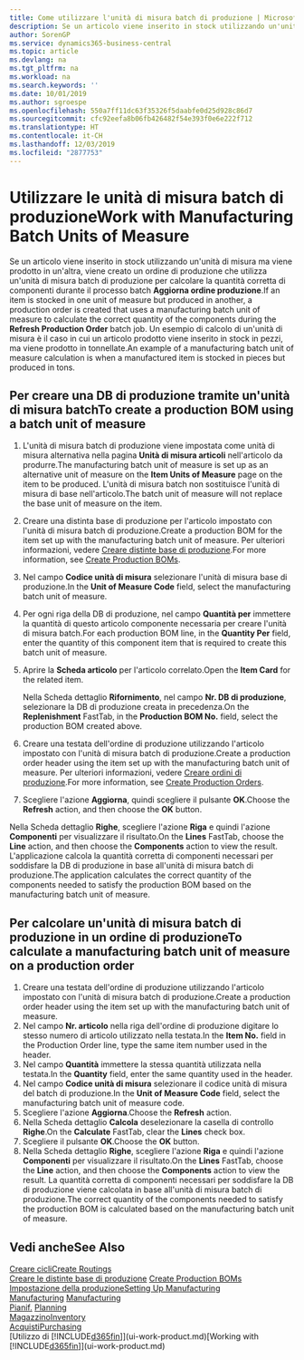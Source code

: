 ```yaml
---
title: Come utilizzare l'unità di misura batch di produzione | Microsoft Docs
description: Se un articolo viene inserito in stock utilizzando un'unità di misura ma viene prodotto in un'altra, l'ordine di produzione deve utilizzare un'unità di misura batch di produzione per calcolare la quantità corretta di componenti. Un esempio di calcolo di un'unità di misura è il caso in cui un articolo prodotto viene inserito in stock in pezzi, ma viene prodotto in tonnellate.
author: SorenGP
ms.service: dynamics365-business-central
ms.topic: article
ms.devlang: na
ms.tgt_pltfrm: na
ms.workload: na
ms.search.keywords: ''
ms.date: 10/01/2019
ms.author: sgroespe
ms.openlocfilehash: 550a7ff11dc63f35326f5daabfe0d25d928c86d7
ms.sourcegitcommit: cfc92eefa8b06fb426482f54e393f0e6e222f712
ms.translationtype: HT
ms.contentlocale: it-CH
ms.lasthandoff: 12/03/2019
ms.locfileid: "2877753"
---
```

# <a name="work-with-manufacturing-batch-units-of-measure"></a><span data-ttu-id="2209e-104">Utilizzare le unità di misura batch di produzione</span><span class="sxs-lookup"><span data-stu-id="2209e-104">Work with Manufacturing Batch Units of Measure</span></span>
<span data-ttu-id="2209e-105">Se un articolo viene inserito in stock utilizzando un'unità di misura ma viene prodotto in un'altra, viene creato un ordine di produzione che utilizza un'unità di misura batch di produzione per calcolare la quantità corretta di componenti durante il processo batch **Aggiorna ordine produzione**.</span><span class="sxs-lookup"><span data-stu-id="2209e-105">If an item is stocked in one unit of measure but produced in another, a production order is created that uses a manufacturing batch unit of measure to calculate the correct quantity of the components during the **Refresh Production Order** batch job.</span></span> <span data-ttu-id="2209e-106">Un esempio di calcolo di un'unità di misura è il caso in cui un articolo prodotto viene inserito in stock in pezzi, ma viene prodotto in tonnellate.</span><span class="sxs-lookup"><span data-stu-id="2209e-106">An example of a manufacturing batch unit of measure calculation is when a manufactured item is stocked in pieces but produced in tons.</span></span>  

## <a name="to-create-a-production-bom-using-a-batch-unit-of-measure"></a><span data-ttu-id="2209e-107">Per creare una DB di produzione tramite un'unità di misura batch</span><span class="sxs-lookup"><span data-stu-id="2209e-107">To create a production BOM using a batch unit of measure</span></span>  
1.  <span data-ttu-id="2209e-108">L'unità di misura batch di produzione viene impostata come unità di misura alternativa nella pagina **Unità di misura articoli** nell'articolo da produrre.</span><span class="sxs-lookup"><span data-stu-id="2209e-108">The manufacturing batch unit of measure is set up as an alternative unit of measure on the **Item Units of Measure** page on the item to be produced.</span></span> <span data-ttu-id="2209e-109">L'unità di misura batch non sostituisce l'unità di misura di base nell'articolo.</span><span class="sxs-lookup"><span data-stu-id="2209e-109">The batch unit of measure will not replace the base unit of measure on the item.</span></span>  
2.  <span data-ttu-id="2209e-110">Creare una distinta base di produzione per l'articolo impostato con l'unità di misura batch di produzione.</span><span class="sxs-lookup"><span data-stu-id="2209e-110">Create a production BOM for the item set up with the manufacturing batch unit of measure.</span></span> <span data-ttu-id="2209e-111">Per ulteriori informazioni, vedere [Creare distinte base di produzione](production-how-to-create-production-boms.md).</span><span class="sxs-lookup"><span data-stu-id="2209e-111">For more information, see [Create Production BOMs](production-how-to-create-production-boms.md).</span></span>  
3.  <span data-ttu-id="2209e-112">Nel campo **Codice unità di misura** selezionare l'unità di misura base di produzione.</span><span class="sxs-lookup"><span data-stu-id="2209e-112">In the **Unit of Measure Code** field, select the manufacturing batch unit of measure.</span></span>  
4.  <span data-ttu-id="2209e-113">Per ogni riga della DB di produzione, nel campo **Quantità per** immettere la quantità di questo articolo componente necessaria per creare l'unità di misura batch.</span><span class="sxs-lookup"><span data-stu-id="2209e-113">For each production BOM line, in the **Quantity Per** field, enter the quantity of this component item that is required to create this batch unit of measure.</span></span>  
5.  <span data-ttu-id="2209e-114">Aprire la **Scheda articolo** per l'articolo correlato.</span><span class="sxs-lookup"><span data-stu-id="2209e-114">Open the **Item Card** for the related item.</span></span>  

    <span data-ttu-id="2209e-115">Nella Scheda dettaglio **Rifornimento**, nel campo **Nr. DB di produzione**, selezionare la DB di produzione creata in precedenza.</span><span class="sxs-lookup"><span data-stu-id="2209e-115">On the **Replenishment** FastTab, in the **Production BOM No.** field, select the production BOM created above.</span></span>  
6.  <span data-ttu-id="2209e-116">Creare una testata dell'ordine di produzione utilizzando l'articolo impostato con l'unità di misura batch di produzione.</span><span class="sxs-lookup"><span data-stu-id="2209e-116">Create a production order header using the item set up with the manufacturing batch unit of measure.</span></span> <span data-ttu-id="2209e-117">Per ulteriori informazioni, vedere [Creare ordini di produzione](production-how-to-create-production-orders.md).</span><span class="sxs-lookup"><span data-stu-id="2209e-117">For more information, see [Create Production Orders](production-how-to-create-production-orders.md).</span></span>  
7.  <span data-ttu-id="2209e-118">Scegliere l'azione **Aggiorna**, quindi scegliere il pulsante **OK**.</span><span class="sxs-lookup"><span data-stu-id="2209e-118">Choose the **Refresh** action, and then choose  the **OK** button.</span></span>  

<span data-ttu-id="2209e-119">Nella Scheda dettaglio **Righe**, scegliere l'azione **Riga** e quindi l'azione **Componenti** per visualizzare il risultato.</span><span class="sxs-lookup"><span data-stu-id="2209e-119">On the **Lines** FastTab, choose the **Line** action, and then choose the **Components** action to view the result.</span></span> <span data-ttu-id="2209e-120">L'applicazione calcola la quantità corretta di componenti necessari per soddisfare la DB di produzione in base all'unità di misura batch di produzione.</span><span class="sxs-lookup"><span data-stu-id="2209e-120">The application calculates the correct quantity of the components needed to satisfy the production BOM based on the manufacturing batch unit of measure.</span></span>  

## <a name="to-calculate-a-manufacturing-batch-unit-of-measure-on-a-production-order"></a><span data-ttu-id="2209e-121">Per calcolare un'unità di misura batch di produzione in un ordine di produzione</span><span class="sxs-lookup"><span data-stu-id="2209e-121">To calculate a manufacturing batch unit of measure on a production order</span></span>  
1.  <span data-ttu-id="2209e-122">Creare una testata dell'ordine di produzione utilizzando l'articolo impostato con l'unità di misura batch di produzione.</span><span class="sxs-lookup"><span data-stu-id="2209e-122">Create a production order header using the item set up with the manufacturing batch unit of measure.</span></span>  
2.  <span data-ttu-id="2209e-123">Nel campo **Nr. articolo** nella riga dell'ordine di produzione digitare lo stesso numero di articolo utilizzato nella testata.</span><span class="sxs-lookup"><span data-stu-id="2209e-123">In the **Item No.** field in the Production Order line, type the same item number used in the header.</span></span>  
3.  <span data-ttu-id="2209e-124">Nel campo **Quantità** immettere la stessa quantità utilizzata nella testata.</span><span class="sxs-lookup"><span data-stu-id="2209e-124">In the **Quantity** field, enter the same quantity used in the header.</span></span>  
4.  <span data-ttu-id="2209e-125">Nel campo **Codice unità di misura** selezionare il codice unità di misura del batch di produzione.</span><span class="sxs-lookup"><span data-stu-id="2209e-125">In the **Unit of Measure Code** field, select the manufacturing batch unit of measure code.</span></span>  
5.  <span data-ttu-id="2209e-126">Scegliere l'azione **Aggiorna**.</span><span class="sxs-lookup"><span data-stu-id="2209e-126">Choose the **Refresh** action.</span></span>
6.  <span data-ttu-id="2209e-127">Nella Scheda dettaglio **Calcola** deselezionare la casella di controllo **Righe**.</span><span class="sxs-lookup"><span data-stu-id="2209e-127">On the **Calculate** FastTab, clear the **Lines** check box.</span></span>  
7.  <span data-ttu-id="2209e-128">Scegliere il pulsante **OK**.</span><span class="sxs-lookup"><span data-stu-id="2209e-128">Choose the **OK** button.</span></span>  
8.  <span data-ttu-id="2209e-129">Nella Scheda dettaglio **Righe**, scegliere l'azione **Riga** e quindi l'azione **Componenti** per visualizzare il risultato.</span><span class="sxs-lookup"><span data-stu-id="2209e-129">On the **Lines** FastTab, choose the **Line** action, and then choose the **Components** action to view the result.</span></span> <span data-ttu-id="2209e-130">La quantità corretta di componenti necessari per soddisfare la DB di produzione viene calcolata in base all'unità di misura batch di produzione.</span><span class="sxs-lookup"><span data-stu-id="2209e-130">The correct quantity of the components needed to satisfy the production BOM is calculated based on the manufacturing batch unit of measure.</span></span>  

## <a name="see-also"></a><span data-ttu-id="2209e-131">Vedi anche</span><span class="sxs-lookup"><span data-stu-id="2209e-131">See Also</span></span>  
[<span data-ttu-id="2209e-132">Creare cicli</span><span class="sxs-lookup"><span data-stu-id="2209e-132">Create Routings</span></span>](production-how-to-create-routings.md)  
<span data-ttu-id="2209e-133">[Creare le distinte base di produzione](production-how-to-create-production-boms.md)   </span><span class="sxs-lookup"><span data-stu-id="2209e-133">[Create Production BOMs](production-how-to-create-production-boms.md)   </span></span>  
[<span data-ttu-id="2209e-134">Impostazione della produzione</span><span class="sxs-lookup"><span data-stu-id="2209e-134">Setting Up Manufacturing</span></span>](production-configure-production-processes.md)  
<span data-ttu-id="2209e-135">[Manufacturing](production-manage-manufacturing.md)  </span><span class="sxs-lookup"><span data-stu-id="2209e-135">[Manufacturing](production-manage-manufacturing.md)  </span></span>  
<span data-ttu-id="2209e-136">[Pianif.](production-planning.md) </span><span class="sxs-lookup"><span data-stu-id="2209e-136">[Planning](production-planning.md) </span></span>  
[<span data-ttu-id="2209e-137">Magazzino</span><span class="sxs-lookup"><span data-stu-id="2209e-137">Inventory</span></span>](inventory-manage-inventory.md)  
[<span data-ttu-id="2209e-138">Acquisti</span><span class="sxs-lookup"><span data-stu-id="2209e-138">Purchasing</span></span>](purchasing-manage-purchasing.md)  
<span data-ttu-id="2209e-139">[Utilizzo di [!INCLUDE[d365fin](includes/d365fin_md.md)]](ui-work-product.md)</span><span class="sxs-lookup"><span data-stu-id="2209e-139">[Working with [!INCLUDE[d365fin](includes/d365fin_md.md)]](ui-work-product.md)</span></span>  
